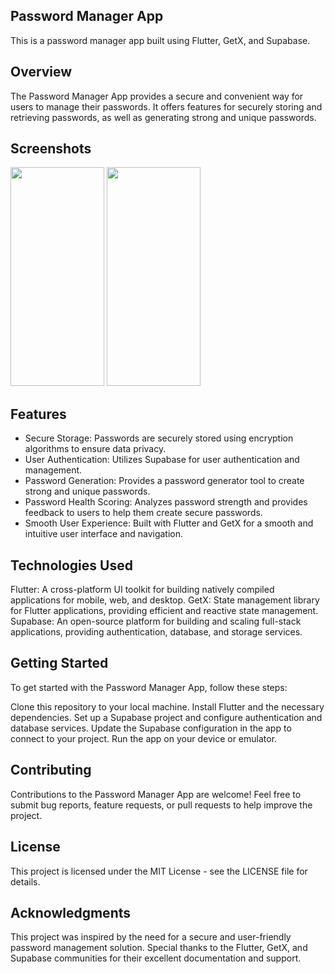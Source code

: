 ## Password Manager App
  This is a password manager app built using Flutter, GetX, and Supabase.

## Overview
  The Password Manager App provides a secure and convenient way for users to manage their passwords. 
  It offers features for securely storing and retrieving passwords, as well as generating strong and unique passwords.
  
## Screenshots

<img src ="https://github.com/Ankit180898/lock_vault/assets/48925155/e447e0e6-89bc-4876-a3a4-7978ab0e2131" width="150" height="350">
<img src ="https://github.com/Ankit180898/lock_vault/assets/48925155/6161f3ba-b771-464e-b700-606ff7271c70" width="150" height="350">


## Features
  - Secure Storage: Passwords are securely stored using encryption algorithms to ensure data privacy.
  - User Authentication: Utilizes Supabase for user authentication and management.
  - Password Generation: Provides a password generator tool to create strong and unique passwords.
  - Password Health Scoring: Analyzes password strength and provides feedback to users to help them create secure passwords.
  - Smooth User Experience: Built with Flutter and GetX for a smooth and intuitive user interface and navigation.
    
## Technologies Used
  Flutter: A cross-platform UI toolkit for building natively compiled applications for mobile, web, and desktop.
  GetX: State management library for Flutter applications, providing efficient and reactive state management.
  Supabase: An open-source platform for building and scaling full-stack applications, providing authentication, database, and storage services.

## Getting Started
  To get started with the Password Manager App, follow these steps:

  Clone this repository to your local machine.
  Install Flutter and the necessary dependencies.
  Set up a Supabase project and configure authentication and database services.
  Update the Supabase configuration in the app to connect to your project.
  Run the app on your device or emulator.

## Contributing
  Contributions to the Password Manager App are welcome! Feel free to submit bug reports, feature requests, or 
  pull requests to help improve the project.

## License
  This project is licensed under the MIT License - see the LICENSE file for details.

## Acknowledgments
  This project was inspired by the need for a secure and user-friendly password management solution.
  Special thanks to the Flutter, GetX, and Supabase communities for their excellent documentation and support.
